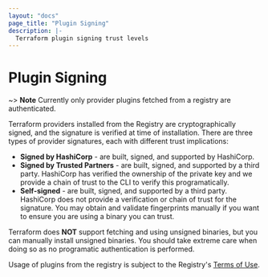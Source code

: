 ```yaml
---
layout: "docs"
page_title: "Plugin Signing"
description: |-
  Terraform plugin signing trust levels
---
```


<!-- THIS PAGED IS LINKED TO IN THE CLI -->

# Plugin Signing

~> **Note** Currently only provider plugins fetched from a registry are authenticated.

Terraform providers installed from the Registry are cryptographically signed, and the signature is verified at time of installation. There are three types of provider signatures, each with different trust implications:

* **Signed by HashiCorp** - are built, signed, and supported by HashiCorp.
* **Signed by Trusted Partners** - are built, signed, and supported by a third party. HashiCorp has
verified the ownership of the private key and we provide a chain of trust to the CLI to verify this
programatically.
* **Self-signed** - are built, signed, and supported by a third party. HashiCorp does not provide a
verification or chain of trust for the signature. You may obtain and validate fingerprints manually
if you want to ensure you are using a binary you can trust.

Terraform does **NOT** support fetching and using unsigned binaries, but you can manually install
unsigned binaries. You should take extreme care when doing so as no programatic authentication is performed.

Usage of plugins from the registry is subject to the Registry's [Terms of Use](https://registry.terraform.io/terms).
